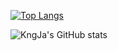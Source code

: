 <!---
- 👋 Hi, I’m @KngJa
- 👀 I’m interested in ...
- 🌱 I’m currently learning ...
- 💞️ I’m looking to collaborate on ...
- 📫 How to reach me ...

KngJa/KngJa is a ✨ special ✨ repository because its `README.md` (this file) appears on your GitHub profile.
You can click the Preview link to take a look at your changes.
--->
[![Top Langs](https://github-readme-stats.vercel.app/api/top-langs/?username=KngJa)](https://github.com/anuraghazra/github-readme-stats)

![KngJa's GitHub stats](https://github-readme-stats.vercel.app/api?username=KngJa&theme=synthwave&show_icons=true&hide=issues,stars&locale=cn)
